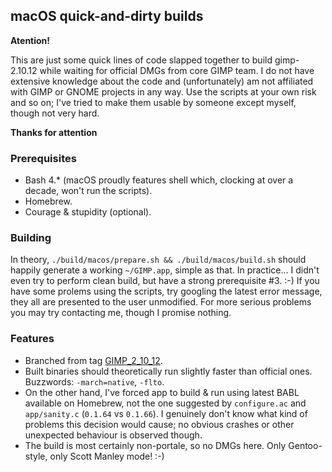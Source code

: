 ## macOS quick-and-dirty builds

**Atention!**

This are just some quick lines of code slapped together to build gimp-2.10.12 while waiting for official DMGs from core GIMP team.
I do not have extensive knowledge about the code and (unfortunately) am not affiliated with GIMP or GNOME projects in any way.
Use the scripts at your own risk and so on; I've tried to make them usable by someone except myself, though not very hard.

**Thanks for attention**

### Prerequisites

* Bash 4.* (macOS proudly features shell which, clocking at over a decade, won't run the scripts).
* Homebrew.
* Courage & stupidity (optional).

### Building

In theory, `./build/macos/prepare.sh && ./build/macos/build.sh` should happily generate a working `~/GIMP.app`, simple as that.
In practice… I didn't even try to perform clean build, but have a strong prerequisite #3. :-)
If you have some prolems using the scripts, try googling the latest error message, they all are presented to the user unmodified.
For more serious problems you may try contacting me, though I promise nothing.

### Features

* Branched from tag [GIMP_2_10_12](https://github.com/GNOME/gimp/releases/tag/GIMP_2_10_12).
* Built binaries should theoretically run slightly faster than official ones. Buzzwords: `-march=native`, `-flto`.
* On the other hand, I've forced app to build & run using latest BABL available on Homebrew, not the one suggested by `configure.ac` and `app/sanity.c` (`0.1.64` vs `0.1.66`).
  I genuinely don't know what kind of problems this decision would cause; no obvious crashes or other unexpected behaviour is observed though.
* The build is most certainly non-portale, so no DMGs here. Only Gentoo-style, only Scott Manley mode! :-)
